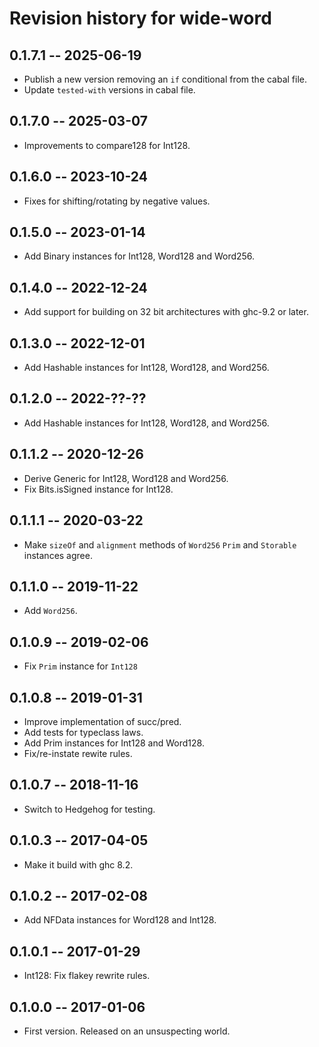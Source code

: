 # Revision history for wide-word

## 0.1.7.1 -- 2025-06-19

* Publish a new version removing an `if` conditional from the cabal
  file.
* Update `tested-with` versions in cabal file.

## 0.1.7.0 -- 2025-03-07

* Improvements to compare128 for Int128.

## 0.1.6.0 -- 2023-10-24

* Fixes for shifting/rotating by negative values.

## 0.1.5.0 -- 2023-01-14

* Add Binary instances for Int128, Word128 and Word256.

## 0.1.4.0 -- 2022-12-24

* Add support for building on 32 bit architectures with ghc-9.2 or later.

## 0.1.3.0 -- 2022-12-01

* Add Hashable instances for Int128, Word128, and Word256.

## 0.1.2.0 -- 2022-??-??

* Add Hashable instances for Int128, Word128, and Word256.

## 0.1.1.2 -- 2020-12-26

* Derive Generic for Int128, Word128 and Word256.
* Fix Bits.isSigned instance for Int128.

## 0.1.1.1 -- 2020-03-22

* Make `sizeOf` and `alignment` methods of `Word256` `Prim` and `Storable`
  instances agree.

## 0.1.1.0 -- 2019-11-22

* Add `Word256`.

## 0.1.0.9 -- 2019-02-06

* Fix `Prim` instance for `Int128`

## 0.1.0.8  -- 2019-01-31

* Improve implementation of succ/pred.
* Add tests for typeclass laws.
* Add Prim instances for Int128 and Word128.
* Fix/re-instate rewite rules.

## 0.1.0.7  -- 2018-11-16

* Switch to Hedgehog for testing.

## 0.1.0.3  -- 2017-04-05

* Make it build with ghc 8.2.

## 0.1.0.2  -- 2017-02-08

* Add NFData instances for Word128 and Int128.

## 0.1.0.1  -- 2017-01-29

* Int128: Fix flakey rewrite rules.

## 0.1.0.0  -- 2017-01-06

* First version. Released on an unsuspecting world.

